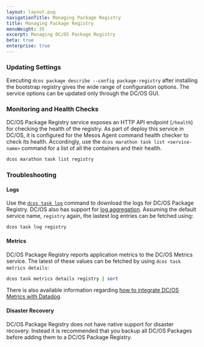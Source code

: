 ```yaml
---
layout: layout.pug
navigationTitle: Managing Package Registry
title: Managing Package Registry
menuWeight: 35
excerpt: Managing DC/OS Package Registry
beta: true
enterprise: true
---
```


### Updating Settings

Executing `dcos package describe --config package-registry` after installing the bootstrap registry gives the wide range of configuration options. The service options can be updated only through the DC/OS GUI.

### Monitoring and Health Checks

DC/OS Package Registry service exposes an HTTP API endpoint (`/health`) for checking the health of the registry. As part of deploy this service in DC/OS, it is configured for the Mesos Agent command health checker to check its health. Accordingly, use the `dcos marathon task list <service-name>` command for a list of all the containers and their health.

```bash
dcos marathon task list registry
```

### Troubleshooting

#### Logs

Use the [`dcos task log`](https://docs.mesosphere.com/1.11/monitoring/logging/quickstart/#view-the-mesos-and-dcos-logs) command to download the logs for DC/OS Package Registry. DC/OS also has support for [log aggregation](https://docs.mesosphere.com/1.11/monitoring/logging/aggregating). Assuming the default service name, `registry` again, the lastest log entries can be fetched using:

```bash
dcos task log registry
```

#### Metrics

DC/OS Package Registry reports application metrics to the DC/OS Metrics service. The latest of these values can be fetched by using `dcos task metrics details`:

```bash
dcos task metrics details registry | sort
```

There is also available information regarding [how to integrate DC/OS Metrics with Datadog](https://docs.mesosphere.com/1.11/metrics/datadog/).

#### Disaster Recovery

DC/OS Package Registry does not have native support for disaster recovery. Instead it is recommended that you backup all DC/OS Packages before adding them to a DC/OS Package Registry.

